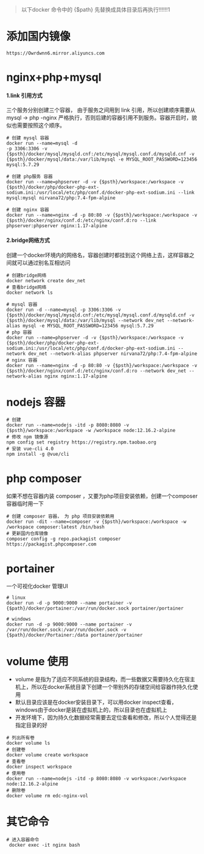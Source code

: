 > 以下docker 命令中的 {$path} 先替换成具体目录后再执行!!!!!!1

# 添加国内镜像
~~~
https://Owrdwnn6.mirror.aliyuncs.com
~~~

# nginx+php+mysql
#### 1.link 引用方式
三个服务分别创建三个容器， 由于服务之间用到 link 引用，所以创建顺序需要从
mysql -> php -nginx 
严格执行，否则后建的容器引用不到服务。容器开启时，貌似也需要按照这个顺序。

~~~
# 创建 mysql 容器
docker run --name=mysql -d 
-p 3306:3306 -v {$psth}/docker/mysql/mysqld.cnf:/etc/mysql/mysql.conf.d/mysqld.cnf -v {$psth}/docker/mysql/data:/var/lib/mysql -e MYSQL_ROOT_PASSWORD=123456 mysql:5.7.29

# 创建 php服务 容器
docker run --name=phpserver -d -v {$psth}/workspace:/workspace -v {$psth}/docker/php/docker-php-ext-sodium.ini:/usr/local/etc/php/conf.d/docker-php-ext-sodium.ini --link mysql:mysql nirvana72/php:7.4-fpm-alpine

# 创建 nginx 容器
docker run --name=nginx -d -p 80:80 -v {$psth}/workspace:/workspace -v {$psth}/docker/nginx/conf.d:/etc/nginx/conf.d:ro --link phpserver:phpserver nginx:1.17-alpine
~~~

#### 2.bridge网络方式
创建一个docker环境内的网络名，容器创建时都挂到这个网络上去，这样容器之间就可以通过别名互相访问
~~~
# 创建bridge网络
docker network create dev_net
# 查看bridge网络
docker network ls
~~~

~~~
# mysql 容器
docker run -d --name=mysql -p 3306:3306 -v {$psth}/docker/mysql/mysqld.cnf:/etc/mysql/mysql.conf.d/mysqld.cnf -v {$psth}/docker/mysql/data:/var/lib/mysql --network dev_net --network-alias mysql -e MYSQL_ROOT_PASSWORD=123456 mysql:5.7.29
# php 容器
docker run --name=phpserver -d -v {$psth}/workspace:/workspace -v {$psth}/docker/php/docker-php-ext-sodium.ini:/usr/local/etc/php/conf.d/docker-php-ext-sodium.ini --network dev_net --network-alias phpserver nirvana72/php:7.4-fpm-alpine
# nginx 容器
docker run --name=nginx -d -p 80:80 -v {$psth}/workspace:/workspace -v {$psth}/docker/nginx/conf.d:/etc/nginx/conf.d:ro --network dev_net --network-alias nginx nginx:1.17-alpine
~~~

# nodejs 容器
~~~
# 创建
docker run --name=nodejs -itd -p 8080:8080 -v  {$psth}/workspace:/workspace -w /workspace node:12.16.2-alpine
# 修改 npm 镜像源
npm config set registry https://registry.npm.taobao.org
# 安装 vue-cli 4.0
npm install -g @vue/cli
~~~

# php composer
如果不想在容器内装 composer ，又要为php项目安装依赖，创建一个composer容器临时用一下
~~~
# 创建 composer 容器， 为 php 项目安装依赖用
docker run -dit --name=composer -v {$psth}/workspace:/workspace -w /workspace composer:latest /bin/bash
# 更新国内仓库镜像
composer config -g repo.packagist composer https://packagist.phpcomposer.com
~~~

# portainer
一个可视化docker 管理UI
~~~
# linux
docker run -d -p 9000:9000 --name portainer -v {$path}/docker/portainer:/var/run/docker.sock portainer/portainer

# windows
docker run -d -p 9000:9000 --name portainer -v /var/run/docker.sock:/var/run/docker.sock -v {$path}/docker/Portainer:/data portainer/portainer
~~~


# volume 使用
- volume  是指为了适应不同系统的目录结构，而一些数据又需要持久化在宿主机上，所以在docker系统目录下创建一个带别外的存储空间给容器作持久化使用
- 默认目录应该是在docker安装目录下，可以用docker inspect查看，windows由于docker是装在虚拟机上的，所以目录也在虚拟机上
- 开发环境下，因为持久化数据经常需要去定位查看和修改，所以个人觉得还是指定目录的好

~~~
# 列出所有卷
docker volume ls
# 创建卷
docker volume create workspace
# 查看卷
docker inspect workspace
# 使用卷
docker run --name=nodejs -itd -p 8080:8080 -v workspace:/workspace node:12.16.2-alpine
# 删除卷
docker volume rm edc-nginx-vol
~~~

# 其它命令
~~~
# 进入容器命令
 docker exec -it nginx bash
~~~



